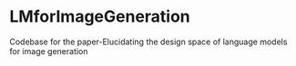 # LMforImageGeneration
Codebase for the paper-Elucidating the design space of language models for image generation
